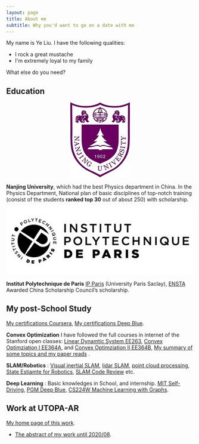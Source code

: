 ```yaml
---
layout: page
title: About me
subtitle: Why you'd want to go on a date with me
---
```


My name is Ye Liu. I have the following qualities:

- I rock a great mustache
- I'm extremely loyal to my family

What else do you need?

## Education

<div align="center">    
<img src="/assets/img/nju.jpg"/>
</div>

**Nanjing University**, which had the best Physics department in China. In the Physics Department, National plan of basic disciplines of top-notch training (consist of the students **ranked top 30** out of about 250) with scholarship.

<div align="center">    
<img src="/assets/img/ip-paris.jpg"/>
</div>

**Institut Polytechnique de Paris** [IP Paris](https://www.ip-paris.fr/) (University Paris Saclay), [ENSTA](http://www.ensta-paris.fr/cn/node/1214) Awarded China Scholarship Council’s scholarship.

## My post-School Study

[My certifications Coursera](Study/coursera), [My certifications Deep Blue](Study/deepblue).

**Convex Optimization** I have followed the full courses in internet of the Stanford open classes: [Linear Dynamtic System EE263](https://drive.google.com/drive/folders/1S_vw6Vg5Hmkl6P51NnXBtmNbwARdK_QC?usp=sharing), [Convex Optimziation I EE364A](https://drive.google.com/drive/folders/14uGzHKb7e3HZXlh-rJLJ9AEax7dsUg6D?usp=sharing), and [Convex Optimziation II EE364B](https://drive.google.com/drive/folders/1SU5fLV6qsJvj66i5uigeRdZIimZMTyVT?usp=sharing),
[My summary of some topics and my paper reads](https://cvx-learning.readthedocs.io/en/latest/index.html) .

**SLAM/Robotics** : [Visual inertial SLAM](https://1drv.ms/u/s!AlcTaQw_X72KhE9bsiXSZVtZoOkI?e=j21AhG), [lidar SLAM](https://1drv.ms/u/s!AlcTaQw_X72KhEeDWvEo1rUyGLRx?e=7PwGYG), [point cloud processing](https://1drv.ms/u/s!AlcTaQw_X72KiGhjQgSxHq52ASH0?e=g4Yehp), [State Estiamte for Robotics](https://1drv.ms/u/s!AlcTaQw_X72KiFg7y8eHRLYxKrsd?e=wvlxC6), [SLAM Code Review](https://1drv.ms/u/s!AlcTaQw_X72KhEy4GseRWUtJp0ex?e=13h0Vw) etc.

**Deep Learning** : Basic knowledges in School, and internship. [MIT Self-Driving](https://1drv.ms/u/s!AlcTaQw_X72KhEuoFbDbF4laEwUs?e=9fdKvS), [PGM Deep Blue](https://1drv.ms/u/s!AlcTaQw_X72KhEkOxIeOlO4QcdK8?e=2VWa4v), [CS224W Machine Learning with Graphs](https://vio.readthedocs.io/zh_CN/latest/GNN/index.html).

## Work at UTOPA-AR

[My home page of this work](https://vio.readthedocs.io/zh_CN/latest/index.html).

* [The abstract of my work until 2020/08](WorkUtopa/index).
